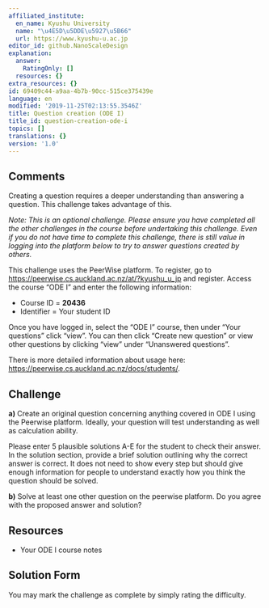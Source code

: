 ```yaml
---
affiliated_institute:
  en_name: Kyushu University
  name: "\u4E5D\u5DDE\u5927\u5B66"
  url: https://www.kyushu-u.ac.jp
editor_id: github.NanoScaleDesign
explanation:
  answer:
    RatingOnly: []
  resources: {}
extra_resources: {}
id: 69409c44-a9aa-4b7b-90cc-515ce375439e
language: en
modified: '2019-11-25T02:13:55.3546Z'
title: Question creation (ODE I)
title_id: question-creation-ode-i
topics: []
translations: {}
version: '1.0'
---
```


## Comments
Creating a question requires a deeper understanding than answering a question. This challenge takes advantage of this.

*Note: This is an optional challenge. Please ensure you have completed all the other challenges in the course before undertaking this challenge. Even if you do not have time to complete this challenge, there is still value in logging into the platform below to try to answer questions created by others.*

This challenge uses the PeerWise platform. To register, go to https://peerwise.cs.auckland.ac.nz/at/?kyushu_u_jp and register. Access the course “ODE I” and enter the following information:

- Course ID = **20436**
- Identifier = Your student ID

Once you have logged in, select the “ODE I” course, then under “Your questions” click “view”. You can then click “Create new question” or view other questions by clicking “view” under “Unanswered questions”.

There is more detailed information about usage here: https://peerwise.cs.auckland.ac.nz/docs/students/.


## Challenge

**a)** Create an original question concerning anything covered in ODE I using the Peerwise platform. Ideally, your question will test understanding as well as calculation ability.

Please enter 5 plausible solutions A-E for the student to check their answer. In the solution section, provide a brief solution outlining why the correct answer is correct. It does not need to show every step but should give enough information for people to understand exactly how you think the question should be solved.

**b)** Solve at least one other question on the peerwise platform. Do you agree with the proposed answer and solution?

## Resources

- Your ODE I course notes

## Solution Form
You may mark the challenge as complete by simply rating the difficulty.
